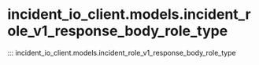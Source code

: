 # incident_io_client.models.incident_role_v1_response_body_role_type

::: incident_io_client.models.incident_role_v1_response_body_role_type
